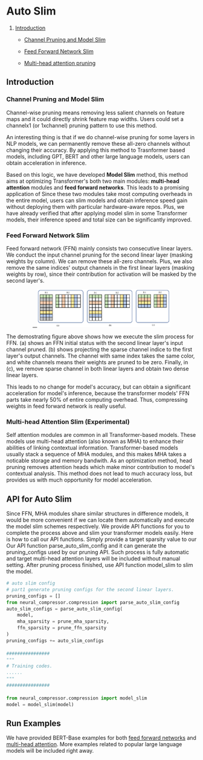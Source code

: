 Auto Slim
============

1. [Introduction](#introduction)

    - [Channel Pruning and Model Slim](#channel-pruning-and-model-slim)

    - [Feed Forward Network Slim](#feed-forward-network-slim)

    - [Multi-head attention pruning](#multi-head-attention-slim)

## Introduction

### Channel Pruning and Model Slim

  Channel-wise pruning means removing less salient channels on feature maps and it could directly shrink feature map widths. Users could set a channelx1 (or 1xchannel) pruning pattern to use this method.
  
  An interesting thing is that if we do channel-wise pruning for some layers in NLP models, we can permanently remove these all-zero channels without changing their accuracy. By applying this method to Trasnformer based models, including GPT, BERT and other large language models, users can obtain acceleration in inference.

  Based on this logic, we have developed **Model Slim** method, this method aims at optimizing Transformer's both two main modules: **multi-head attention** modules and **feed forward networks**. This leads to a promising application of Since these two modules take most computing overheads in the entire model, users can slim models and obtain inference speed gain without deploying them with particular hardware-aware repos. Plus, we have already verified that after applying model slim in some Transformer models, their inference speed and total size can be significantly improved. 

### Feed Forward Network Slim

  Feed forward network (FFN) mainly consists two consecutive linear layers. We conduct the input channel pruning for the second linear layer (masking weights by column). We can remove these all-zero channels. Plus, we also remove the same indices' output channels in the first linear layers (masking weights by row), since their contribution for activation will be masked by the second layer's. 

<div align=center>
<a target="_blank" href="./imgs/auto_slim_ffn.png">
    <img src="./imgs/auto_slim_ffn.png" width=353 height=100 alt="ffn slim">
</a>
</div>

  The demostrating figure above shows how we execute the slim process for FFN. (a) shows an FFN initial status with the second linear layer's input channel pruned. (b) shows projecting the sparse channel indice to the first layer's output channels. The channel with same index takes the same color, and white channels means their weights are pruned to be zero. Finally, in (c), we remove sparse channel in both linear layers and obtain two dense linear layers. 

  This leads to no change for model's accuracy, but can obtain a significant acceleration for model's inference, because the transformer models' FFN parts take nearly 50% of entire computing overhead. Thus, compressing weights in feed forward network is really useful.

### Multi-head Attention Slim (Experimental)

  Self attention modules are common in all Transformer-based models. These models use multi-head attention (also known as MHA) to enhance their abilities of linking contextual information. Transformer-based models usually stack a sequence of MHA modules, and this makes MHA takes a noticable storage and memory bandwith. As an optimization method, head pruning removes attention heads which make minor contribution to model's contextual analysis. This method does not lead to much accuracy loss, but provides us with much opportunity for model acceleration.

## API for Auto Slim

Since FFN, MHA modules share similar structures in difference models, it would be more convenient if we can locate them automatically and execute the model slim schemes respectively. We provide API functions for you to complete the process above and slim your transformer models easily. Here is how to call our API functions. Simply provide a target sparsity value to our Our API function parse_auto_slim_config and it can generate the pruning_configs used by our pruning API. Such process is fully automatic and target multi-head attention layers will be included without manual setting. After pruning process finished, use API function model_slim to slim the model.

```python
# auto slim config
# part1 generate pruning configs for the second linear layers. 
pruning_configs = []
from neural_compressor.compression import parse_auto_slim_config
auto_slim_configs = parse_auto_slim_config(
    model, 
    mha_sparsity = prune_mha_sparsity, 
    ffn_sparsity = prune_ffn_sparsity
)
pruning_configs += auto_slim_configs

################
"""
# Training codes.
......
"""
################

from neural_compressor.compression import model_slim
model = model_slim(model)
```

## Run Examples

We have provided BERT-Base examples for both [feed forward networks](../../../../examples/pytorch/nlp/huggingface_models/question-answering/model_slim/ffn_slim) and [multi-head attention](../../../../examples/pytorch/nlp/huggingface_models/question-answering/model_slim/mha_slim). More examples related to popular large language models will be included right away.